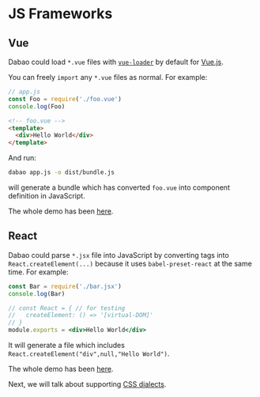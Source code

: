 # JS Frameworks

## Vue

Dabao could load `*.vue` files with [`vue-loader`](https://vue-loader.vuejs.org/) by default for [Vue.js](https://vuejs.org/).

You can freely `import` any `*.vue` files as normal. For example:

``` js
// app.js
const Foo = require('./foo.vue')
console.log(Foo)
```

``` html
<!-- foo.vue -->
<template>
  <div>Hello World</div>
</template>
```

And run:

``` bash
dabao app.js -o dist/bundle.js
```

will generate a bundle which has converted `foo.vue` into component definition in JavaScript.

The whole demo has been [here](https://github.com/Jinjiang/dabao/tree/master/examples/vue).

## React

Dabao could parse `*.jsx` file into JavaScript by converting tags into `React.createElement(...)` because it uses `babel-preset-react` at the same time. For example:

``` js
const Bar = require('./bar.jsx')
console.log(Bar)
```

``` jsx
// const React = { // for testing
//   createElement: () => '[virtual-DOM]'
// }
module.exports = <div>Hello World</div>
```

It will generate a file which includes `React.createElement("div",null,"Hello World")`.

The whole demo has been [here](https://github.com/Jinjiang/dabao/tree/master/examples/react).

Next, we will talk about supporting [CSS dialects](./css-dialects.md).
